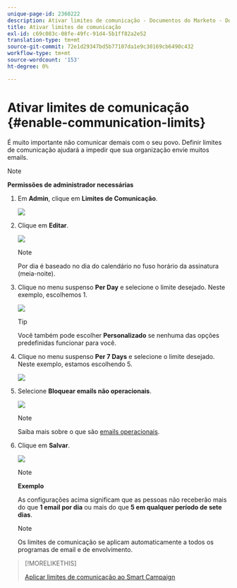 ```yaml
---
unique-page-id: 2360222
description: Ativar limites de comunicação - Documentos do Marketo - Documentação do produto
title: Ativar limites de comunicação
exl-id: c69c083c-08fe-49fc-91d4-5b1ff82a2e52
translation-type: tm+mt
source-git-commit: 72e1d29347bd5b77107da1e9c30169cb6490c432
workflow-type: tm+mt
source-wordcount: '153'
ht-degree: 0%

---
```


# Ativar limites de comunicação {#enable-communication-limits}

É muito importante não comunicar demais com o seu povo. Definir limites de comunicação ajudará a impedir que sua organização envie muitos emails.

>[!NOTE]
>
>**Permissões de administrador necessárias**

1. Em **Admin**, clique em **Limites de Comunicação**.

   ![](assets/image2014-9-18-15-3a53-3a37.png)

1. Clique em **Editar**.

   ![](assets/image2014-9-18-15-3a53-3a47.png)

   >[!NOTE]
   >
   >Por dia é baseado no dia do calendário no fuso horário da assinatura (meia-noite).

1. Clique no menu suspenso **Per Day** e selecione o limite desejado. Neste exemplo, escolhemos 1.

   ![](assets/three.png)

   >[!TIP]
   >
   >Você também pode escolher **Personalizado** se nenhuma das opções predefinidas funcionar para você.

1. Clique no menu suspenso **Per 7 Days** e selecione o limite desejado. Neste exemplo, estamos escolhendo 5.

   ![](assets/four.png)

1. Selecione **Bloquear emails não operacionais**.

   ![](assets/five.png)

   >[!NOTE]
   >
   >Saiba mais sobre o que são [emails operacionais](/help/marketo/product-docs/email-marketing/general/functions-in-the-editor/make-an-email-operational.md).

1. Clique em **Salvar**.

   ![](assets/six.png)

   >[!NOTE]
   >
   >**Exemplo**
   >
   >As configurações acima significam que as pessoas não receberão mais do que **1 email por dia** ou mais do que **5 em qualquer período de sete dias**.

   >[!NOTE]
   >
   >Os limites de comunicação se aplicam automaticamente a todos os programas de email e de envolvimento.

>[!MORELIKETHIS]
>
>[Aplicar limites de comunicação ao Smart Campaign](/help/marketo/product-docs/core-marketo-concepts/smart-campaigns/using-smart-campaigns/apply-communication-limits-to-smart-campaign.md)

